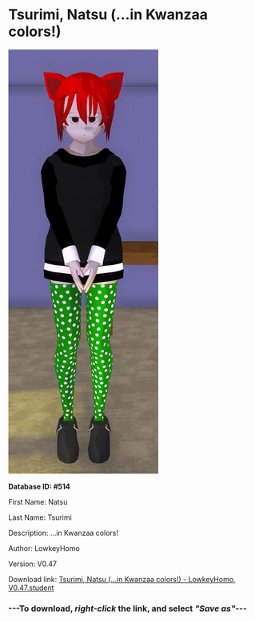 # Tsurimi, Natsu (...in Kwanzaa colors!)

<img src="https://raw.githubusercontent.com/Arbiter1223/Daigaku-Gurashi-Custom-Students/master/Students/Files/Tsurimi%2C%20Natsu%20(...in%20Kwanzaa%20colors!).png" title="Tsurimi, Natsu (...in Kwanzaa colors!) - LowkeyHomo, V0.47">

**Database ID: #514**

First Name: Natsu

Last Name: Tsurimi

Description: ...in Kwanzaa colors!

Author: LowkeyHomo

Version: V0.47

Download link: <a href="https://raw.githubusercontent.com/Arbiter1223/Daigaku-Gurashi-Custom-Students/master/Students/Files/Tsurimi%2C%20Natsu%20(...in%20Kwanzaa%20colors!)%20-%20LowkeyHomo%2C%20V0.47.student">Tsurimi, Natsu (...in Kwanzaa colors!) - LowkeyHomo, V0.47.student</a>

### ---**To download, _right-click_ the link, and select _"Save as"_**---
